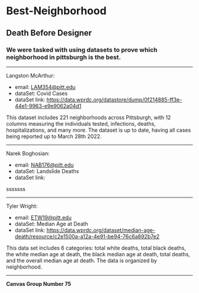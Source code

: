 # Best-Neighborhood
## **Death Before Designer**
### **We were tasked with using datasets to prove which neighborhood in pittsburgh is the best.**

___________________________________________________________________________________________________________________________________________________________
Langston McArthur:
  - email: LAM354@pitt.edu
  - dataSet: Covid Cases
  - dataSet link: https://data.wprdc.org/datastore/dump/0f214885-ff3e-44e1-9963-e9e9062a04d1

This dataset includes 221 neighborhoods across Pittsburgh, with 12 columns measuring the individuals tested, infections, deaths, hospitalizations, and many more. The dataset is up to date, having all cases being reported up to March 28th 2022. 
___________________________________________________________________________________________________________________________________________________________
Narek Boghosian: 
  - email: NAB176@pitt.edu
  - dataSet: Landslide Deaths
  - dataSet link:

sssssss
___________________________________________________________________________________________________________________________________________________________
Tyler Wright: 
  - email: ETW19@pitt.edu
  - dataSet: Median Age at Death
  - dataSet link: https://data.wprdc.org/dataset/median-age-death/resource/c2e1500a-a12a-4e91-be94-76c6a892b7e2

This data set includes 6 categories: total white deaths, total black deaths, the white median age at death, the black median age at death, total deaths, and the overall median age at death. The data is organized by neighborhood.
___________________________________________________________________________________________________________________________________________________________

**Canvas Group Number 75**




